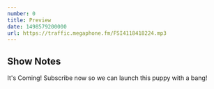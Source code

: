 ```yaml
---
number: 0
title: Preview
date: 1498579200000
url: https://traffic.megaphone.fm/FSI4118418224.mp3
---
```


## Show Notes

It's Coming! Subscribe now so we can launch this puppy with a bang!
